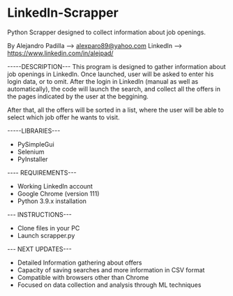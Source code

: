 # LinkedIn-Scrapper
Python Scrapper designed to collect information about job openings.

By Alejandro Padilla --> alexparo89@yahoo.com
LinkedIn --> https://www.linkedin.com/in/alejpad/

-----DESCRIPTION---
This program is designed to gather information about job openings in LinkedIn. Once launched, user will be asked to enter his login data, or to omit. After the login in LinkedIn (manual as well as automatically), the code will launch the search, and collect all the offers in the pages indicated by the user at the beggining. 

After that, all the offers will be sorted in a list, where the user will be able to select which job offer he wants to visit. 

-----LIBRARIES---
  - PySimpleGui
  - Selenium
  - PyInstaller

---- REQUIREMENTS---
  - Working LinkedIn account
  - Google Chrome (version 111)
  - Python 3.9.x installation
  
--- INSTRUCTIONS---

  - Clone files in your PC
  - Launch scrapper.py
  
--- NEXT UPDATES---
  - Detailed Information gathering about offers
  - Capacity of saving searches and more information in CSV format
  - Compatible with browsers other than Chrome
  - Focused on data collection and analysis through ML techniques

  
